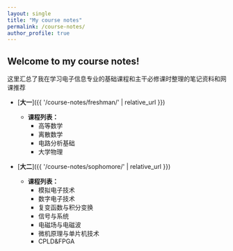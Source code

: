 ```yaml
---
layout: single 
title: "My course notes"
permalink: /course-notes/ 
author_profile: true 
---
```


## Welcome to my course notes!

这里汇总了我在学习电子信息专业的基础课程和主干必修课时整理的笔记资料和网课推荐

* [**大一**]({{ '/course-notes/freshman/' | relative_url }})
    * **课程列表：**
        * 高等数学
        * 离散数学
        * 电路分析基础
        * 大学物理

* [**大二**]({{ '/course-notes/sophomore/' | relative_url }})
    * **课程列表：**
        * 模拟电子技术
        * 数字电子技术
        * 复变函数与积分变换
        * 信号与系统
        * 电磁场与电磁波
        * 微机原理与单片机技术
        * CPLD&FPGA
